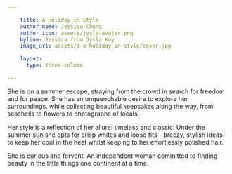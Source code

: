 ```yaml
---

    title: A Holiday in Style
    author_name: Jessica Chung
    author_icon: assets/jysla-avatar.png
    byline: Jessica from Jysla Kay
    image_url: assets/1-a-holiday-in-style/cover.jpg

    layout:
      type: three-column

---
```


She is on a summer escape, straying from the crowd in search for freedom and for peace. She has an unquenchable desire to explore her surroundings, while collecting beautiful keepsakes along the way, from seashells to flowers to photographs of locals.

Her style is a reflection of her allure: timeless and classic. Under the summer sun she opts for crisp whites and loose fits - breezy, stylish ideas to keep her cool in the heat whilst keeping to her effortlessly polished flair. 

She is curious and fervent. An independent woman committed to finding beauty in the little things one continent at a time.
